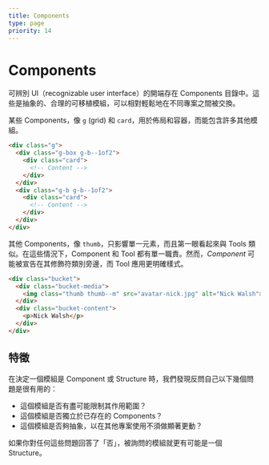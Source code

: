 ```yaml
---
title: Components
type: page
priority: 14
---
```


Components
==========

可辨別 UI（recognizable user interface）的開端存在 Components 目錄中。這些是抽象的、合理的可移植模組，可以相對輕鬆地在不同專案之間被交換。

某些 Components，像 `g` (grid) 和 `card`，用於佈局和容器，而能包含許多其他模組。

```html
<div class="g">
  <div class="g-box g-b--1of2">
    <div class="card">
      <!-- Content -->
    </div>
  </div>
  <div class="g-b g-b--1of2">
    <div class="card">
      <!-- Content -->
    </div>
  </div>
</div>
```

其他 Components，像 `thumb`，只影響單一元素，而且第一眼看起來與 Tools 類似。在這些情況下，Component 和 Tool 都有單一職責。然而，*Component* 可能被宣告在其修飾符類別旁邊，而 Tool 應用更明確樣式。

```html
<div class="bucket">
  <div class="bucket-media">
    <img class="thumb thumb--m" src="avatar-nick.jpg" alt="Nick Walsh">
  </div>
  <div class="bucket-content">
    <p>Nick Walsh</p>
  </div>
</div>
```

特徵
---------------

在決定一個模組是 Component 或 Structure 時，我們發現反問自己以下幾個問題是很有用的：

- 這個模組是否有盡可能限制其作用範圍？
- 這個模組是否獨立於已存在的 Components？
- 這個模組是否夠抽象，以在其他專案使用不須做顯著更動？

如果你對任何這些問題回答了「否」，被詢問的模組就更有可能是一個 Structure。
